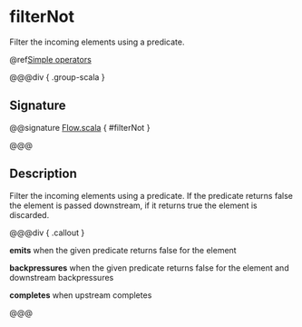 # filterNot

Filter the incoming elements using a predicate.

@ref[Simple operators](../index.md#simple-operators)

@@@div { .group-scala }

## Signature

@@signature [Flow.scala](/akka-stream/src/main/scala/akka/stream/scaladsl/Flow.scala) { #filterNot }

@@@

## Description

Filter the incoming elements using a predicate. If the predicate returns false the element is passed downstream, if
it returns true the element is discarded.


@@@div { .callout }

**emits** when the given predicate returns false for the element

**backpressures** when the given predicate returns false for the element and downstream backpressures

**completes** when upstream completes

@@@

